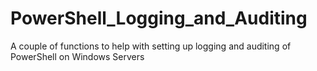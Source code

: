 # PowerShell_Logging_and_Auditing
A couple of functions to help with setting up logging and auditing of PowerShell on Windows Servers
